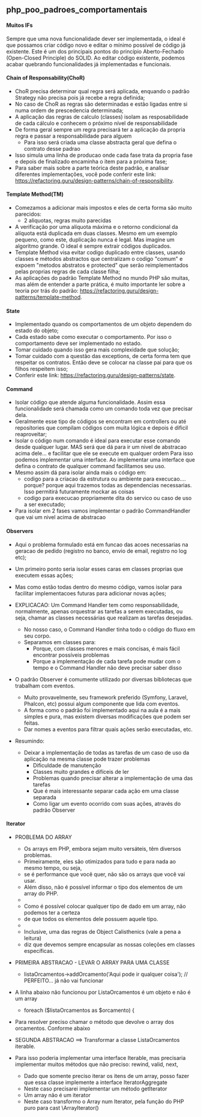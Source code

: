 ## php_poo_padroes_comportamentais

#### Muitos IFs
Sempre que uma nova funcionalidade dever ser implementada, o ideal é que possamos criar código novo e editar o mínimo possível de código já existente. Este é um dos principais pontos do princípio Aberto-Fechado (Open-Closed Principle) do SOLID. Ao editar código existente, podemos acabar quebrando funcionalidades já implementadas e funcionais.

#### Chain of Responsability(ChoR)
+ ChoR precisa determinar qual regra será aplicada, enquando o padrão Strategy não precisa pois já recebe a regra definida;
+ No caso de ChoR as regras são determinadas e estão ligadas entre si numa ordem de prescedencia determinada;
+ A aplicação das regras de calculo (classes) isolam as resposabilidade de cada cálculo e conhecem o próximo nível de responsabilidade
+ De forma geral sempre um regra precisará ter a aplicação da propria regra e passar a responsabilidade para alguem
    + Para isso será criada uma classe abstracta geral que defina o contrato desse padrao
+ Isso simula uma linha de producao onde cada fase trata da propria fase e depois de finalizado encaminha o item para a próxima fase;
+ Para saber mais sobre a parte teórica deste padrão, e analisar diferentes implementações, você pode conferir este link: https://refactoring.guru/design-patterns/chain-of-responsibility.

#### Template Method(TM)
+ Comezamos a adicionar mais impostos e eles de certa forma são muito parecidos:
    + 2 aliquotas, regras muito parecidas 
+ A verificação por uma alíquota máxima e o retorno condicional da alíquota está duplicada em duas classes. Mesmo em um exemplo pequeno, como este, duplicação nunca é legal. Mas imagine um algoritmo grande. O ideal é sempre extrair códigos duplicados.
+ Template Method visa evitar codigo duplicado entre classes, usando classes e métodos abstractos que centralizam o codigo "comum" e expoem "metodos abstratos e protected" que serão reimplementados pelas proprias regras de cada classe filha;
+ As aplicações do padrão Template Method no mundo PHP são muitas, mas além de entender a parte prática, é muito importante ler sobre a teoria por trás do padrão:  https://refactoring.guru/design-patterns/template-method.

#### State
+ Implementado quando os comportamentos de um objeto dependem do estado do objeto;
+ Cada estado sabe como executar o comportamento. Por isso o comportamento deve ser implementado no estado.
+ Tomar cuidado quando isso gera mais complexidade que solução;
+ Tomar cuidado com a questão das exceptions, de certa forma tem que respeitar os contratos. Então deve se colocar na classe pai para que os filhos respeitem isso;
+ Conferir este link: https://refactoring.guru/design-patterns/state.
 
#### Command
+ Isolar código que atende alguma funcionalidade. Assim essa funcionalidade será chamada como um comando toda vez que precisar dela.
+ Geralmente esse tipo de códigos se encontram em controllers ou até reposítories que compilam códigos com muita lógica e depois é dificil reaproveitar;
+ Isolar o código num comando é ideal para executar esse comando desde qualquer lugar.
    MAS será que dá para ir um nivel de abstracao acima dele... e facilitar que ele se execute em qualquer ordem
    Para isso podemos implementar uma interface. Ao implementar uma interface que defina o contrato de qualquer command facilitamos seu uso.
+ Mesmo assim dá para isolar ainda mais o código em:
    + codigo para a criacao da estrutura ou ambiente para execucao.... porque? porque aqui trazemos todas as dependencias necessarias. Isso permitirá futuramente mockar as coisas
    + codigo para execucao propriamente dita do servico ou caso de uso a ser executado;
+ Para isolar em 2 fases vamos implementar o padrão CommandHandler que vai um nivel acima de abstracao

#### Observers
+ Aqui o problema formulado está em funcao das acoes necessarias na geracao de pedido (registro no banco, envio de email, registro no log etc);
+ Um primeiro ponto seria isolar esses caras em classes proprias que executem essas ações;
+ Mas como estão todas dentro do mesmo código, vamos isolar para facilitar implementacoes futuras para adicionar novas ações;
+ EXPLICACAO: Um Command Handler tem como responsabilidade, normalmente, apenas orquestrar as tarefas a serem executadas, ou seja, chamar as classes necessárias que realizam as tarefas desejadas. 
    + No nosso caso, o Command Handler tinha todo o código do fluxo em seu corpo.
    + Separamos em classes para:
        + Porque, com classes menores e mais concisas, é mais fácil encontrar possíveis problemas
        + Porque a implementação de cada tarefa pode mudar com o tempo e o Command Handler não deve precisar saber disso
+ O padrão Observer é comumente utilizado por diversas bibliotecas que trabalham com eventos. 
    + Muito provavelmente, seu framework preferido (Symfony, Laravel, Phalcon, etc) possui algum componente que lida com eventos.
    + A forma como o padrão foi implementado aqui na aula é a mais simples e pura, mas existem diversas modificações que podem ser feitas. 
    + Dar nomes a eventos para filtrar quais ações serão executadas, etc. 

+ Resumindo:
    + Deixar a implementação de todas as tarefas de um caso de uso da aplicação na mesma classe pode trazer problemas
        + Dificuldade de manutenção
        + Classes muito grandes e difíceis de ler
        + Problemas quando precisar alterar a implementação de uma das tarefas
        + Que é mais interessante separar cada ação em uma classe separada
        + Como ligar um evento ocorrido com suas ações, através do padrão Observer
        
#### Iterator

+ PROBLEMA DO ARRAY
    + Os arrays em PHP, embora sejam muito versáteis, têm diversos problemas.
    + Primeiramente, eles são otimizados para tudo e para nada ao mesmo tempo, ou seja,
    + se é performance que você quer, não são os arrays que você vai usar.
    + Além disso, não é possível informar o tipo dos elementos de um array do PHP.
    +
    + Como é possível colocar qualquer tipo de dado em um array, não podemos ter a certeza
    + de que todos os elementos dele possuem aquele tipo.
    +
    + Inclusive, uma das regras de Object Calisthenics (vale a pena a leitura)
    + diz que devemos sempre encapsular as nossas coleções em classes específicas.

+ PRIMEIRA ABSTRACAO - LEVAR O ARRAY PARA UMA CLASSE

    + listaOrcamentos->addOrcamento('Aqui pode ir qualquer coisa'); // PERFEITO... já não vai funcionar

+ A linha abaixo não funcionou por ListaOrcamentos é um objeto e não é um array
    + foreach ($listaOrcamentos as $orcamento) {

+ Para resolver preciso chamar o método que devolve o array dos orcamentos. Conforme abaixo

+ SEGUNDA ABSTRACAO ==> Transformar a classe ListaOrcamentos iterable.

+ Para isso poderia implementar uma interface Iterable, mas precisaria implementar muitos métodos que não preciso: rewind, valid, next,

    + Dado que somente preciso iterar os itens de um array, posso fazer que essa classe implemente a interface IteratorAggregate
    + Neste caso precisarei implementar um método getIterator
    + Um array não é um iterator
    + Neste caso transformo o Array num Iterator, pela função do PHP puro para cast \ArrayIterator()
 